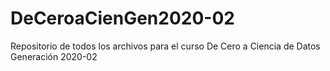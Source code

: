 # DeCeroaCienGen2020-02
Repositorio de todos los archivos para el curso De Cero a Ciencia de Datos Generación 2020-02
